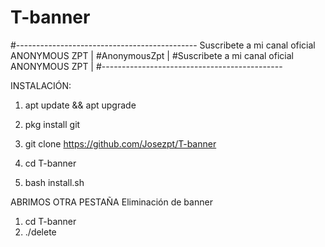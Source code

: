 
# T-banner
#---------------------------------------------
Suscribete a mi canal oficial ANONYMOUS ZPT  |
#AnonymousZpt                                |
#Suscribete a mi canal oficial ANONYMOUS ZPT |
#---------------------------------------------





INSTALACIÓN:



1. apt update && apt upgrade 

2. pkg install git 

3. git clone https://github.com/Josezpt/T-banner

4. cd T-banner 

5. bash install.sh

ABRIMOS OTRA PESTAÑA
Eliminación de banner
1. cd T-banner 
2. ./delete
